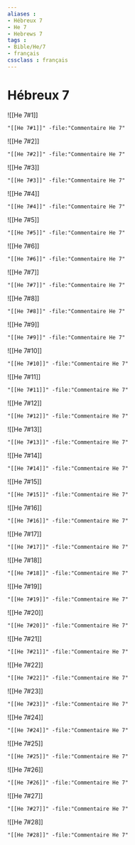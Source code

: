 ```yaml
---
aliases : 
- Hébreux 7
- He 7
- Hebrews 7
tags : 
- Bible/He/7
- français
cssclass : français
---
```


# Hébreux 7

![[He 7#1]]

```query
"[[He 7#1]]" -file:"Commentaire He 7"
```

![[He 7#2]]

```query
"[[He 7#2]]" -file:"Commentaire He 7"
```

![[He 7#3]]

```query
"[[He 7#3]]" -file:"Commentaire He 7"
```

![[He 7#4]]

```query
"[[He 7#4]]" -file:"Commentaire He 7"
```

![[He 7#5]]

```query
"[[He 7#5]]" -file:"Commentaire He 7"
```

![[He 7#6]]

```query
"[[He 7#6]]" -file:"Commentaire He 7"
```

![[He 7#7]]

```query
"[[He 7#7]]" -file:"Commentaire He 7"
```

![[He 7#8]]

```query
"[[He 7#8]]" -file:"Commentaire He 7"
```

![[He 7#9]]

```query
"[[He 7#9]]" -file:"Commentaire He 7"
```

![[He 7#10]]

```query
"[[He 7#10]]" -file:"Commentaire He 7"
```

![[He 7#11]]

```query
"[[He 7#11]]" -file:"Commentaire He 7"
```

![[He 7#12]]

```query
"[[He 7#12]]" -file:"Commentaire He 7"
```

![[He 7#13]]

```query
"[[He 7#13]]" -file:"Commentaire He 7"
```

![[He 7#14]]

```query
"[[He 7#14]]" -file:"Commentaire He 7"
```

![[He 7#15]]

```query
"[[He 7#15]]" -file:"Commentaire He 7"
```

![[He 7#16]]

```query
"[[He 7#16]]" -file:"Commentaire He 7"
```

![[He 7#17]]

```query
"[[He 7#17]]" -file:"Commentaire He 7"
```

![[He 7#18]]

```query
"[[He 7#18]]" -file:"Commentaire He 7"
```

![[He 7#19]]

```query
"[[He 7#19]]" -file:"Commentaire He 7"
```

![[He 7#20]]

```query
"[[He 7#20]]" -file:"Commentaire He 7"
```

![[He 7#21]]

```query
"[[He 7#21]]" -file:"Commentaire He 7"
```

![[He 7#22]]

```query
"[[He 7#22]]" -file:"Commentaire He 7"
```

![[He 7#23]]

```query
"[[He 7#23]]" -file:"Commentaire He 7"
```

![[He 7#24]]

```query
"[[He 7#24]]" -file:"Commentaire He 7"
```

![[He 7#25]]

```query
"[[He 7#25]]" -file:"Commentaire He 7"
```

![[He 7#26]]

```query
"[[He 7#26]]" -file:"Commentaire He 7"
```

![[He 7#27]]

```query
"[[He 7#27]]" -file:"Commentaire He 7"
```

![[He 7#28]]

```query
"[[He 7#28]]" -file:"Commentaire He 7"
```

